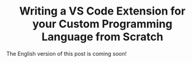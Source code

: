 <h1 align="center"> Writing a VS Code Extension for your Custom Programming Language from Scratch </h1>

The English version of this post is coming soon!
